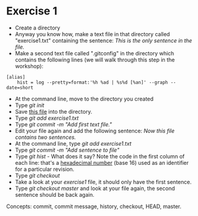 Exercise 1
==========
   * Create a directory
   * Anyway you know how, make a text file in that directory called "exercise1.txt" containing the sentence: *This is
     the only sentence in the file.*
   * Make a second text file called ".gitconfig" in the directory which contains the following lines (we will walk through this step in the workshop):
   ```
   [alias]
       hist = log --pretty=format:'%h %ad | %s%d [%an]' --graph --date=short
   ```

   * At the command line, move to the directory you created
   * Type *git init*
   * Save [this file](/.gitconfig) into the directory.
   * Type *git add exercise1.txt*
   * Type *git commit -m "Add first text file."*
   * Edit your file again and add the following sentence: *Now this file
     contains two sentences.*
   * At the command line, type *git add exercise1.txt*
   * Type *git commit -m "Add sentence to file"*
   * Type *git hist* - What does it say? Note the code in the first
     column of each line: that's a [hexadecimal
     number](https://en.wikipedia.org/wiki/Hexadecimal) (base 16) used
     as an identifier for a particular revision.
   * Type *git checkout <bottom-most code>*
   * Take a look at your *exercise1* file, it should only have the first
     sentence.
   * Type *git checkout master* and look at your file again, the second
     sentence should be back again.
    
 Concepts: commit, commit message, history, checkout, HEAD, master.
